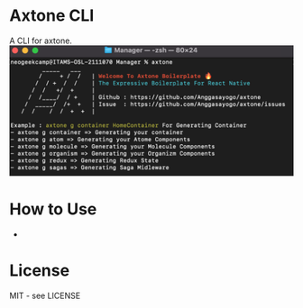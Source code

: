 # Axtone CLI

A CLI for axtone.
![alt text](images/axtone.png)
# How to Use

-

# License

MIT - see LICENSE

